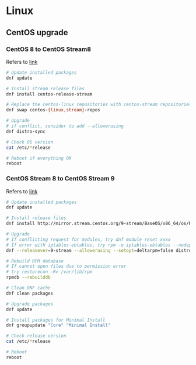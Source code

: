 # Linux

## CentOS upgrade

### CentOS 8 to CentOS Stream8

Refers to [link](https://unix.stackexchange.com/questions/552873/how-to-switch-from-centos-8-to-centos-stream)

```bash
# Update installed packages
dnf update

# Install stream release files
dnf install centos-release-stream

# Replace the centos-linux repositories with centos-stream repositories:
dnf swap centos-{linux,stream}-repos

# Upgrade
# if conflict, consider to add --allowerasing
dnf distro-sync

# Check OS version
cat /etc/*release

# Reboot if everything OK
reboot
```

### CentOS Stream 8 to CentOS Stream 9

Refers to [link](https://ahelpme.com/linux/centos-stream-9/how-to-upgrade-to-centos-stream-9-from-centos-stream-8/)

```bash
# Update installed packages
dnf update

# Install release files
dnf install http://mirror.stream.centos.org/9-stream/BaseOS/x86_64/os/Packages/centos-stream-repos-9.0-24.el9.noarch.rpm http://mirror.stream.centos.org/9-stream/BaseOS/x86_64/os/Packages/centos-stream-release-9.0-24.el9.noarch.rpm http://mirror.stream.centos.org/9-stream/BaseOS/x86_64/os/Packages/centos-gpg-keys-9.0-24.el9.noarch.rpm

# Upgrade
# If conflicting request for modules, try dnf module reset xxxx
# If error with iptables-ebtables, try rpm -e iptables-ebtables --nodeps
dnf --releasever=9-stream --allowerasing --setopt=deltarpm=false distro-sync

# Rebuild RPM database
# If cannot open files due to permission error
# try restorecon -Rv /var/lib/rpm
rpmdb --rebuilddb

# Clean DNF cache
dnf clean packages

# Upgrade packages
dnf update

# Install packages for Minimal Install
dnf groupupdate "Core" "Minimal Install"

# Check release version
cat /etc/*release

# Reboot
reboot
```
